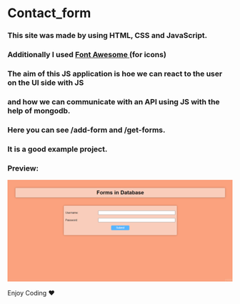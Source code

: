 # Contact_form

<h3>This site was made by using HTML, CSS and JavaScript.</h3>

<h3>Additionally I used <a href="https://cdnjs.com/libraries/font-awesome"><b>Font Awesome</b> </a> (for icons) </h3>

<h3>The aim of this JS application is hoe we can react to the user on the UI side with JS</h3>

<h3> and how we can communicate with an API using JS with the help of mongodb.</h3>

<h3>Here you can see /add-form and /get-forms.</h3>

<h3>It is a good example project.</h3>

<h3>Preview:</h3>

![](Forms.gif)

Enjoy Coding ❤



